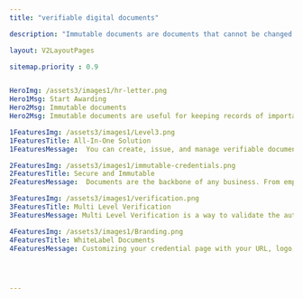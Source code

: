 ```yaml
---
title: "verifiable digital documents"

description: "Immutable documents are documents that cannot be changed once they have been written."

layout: V2LayoutPages

sitemap.priority : 0.9


HeroImg: /assets3/images1/hr-letter.png
Hero1Msg: Start Awarding
Hero2Msg: Immutable documents
Hero2Msg: Immutable documents are useful for keeping records of important events. Start create, issue and manage immutable documents.

1FeaturesImg: /assets3/images1/Level3.png
1FeaturesTitle: All-In-One Solution
1FeaturesMessage:  You can create, issue, and manage verifiable documents in one app. We are not just a document management solution, but also a platform that helps you manage your documents from the ground up. So whether you need to create, issue, and manage verifiable documents like HR letters, invoices, contracts, or offer letters, or just want to get rid of all those old HR forms lying around, we've got you covered!

2FeaturesImg: /assets3/images1/immutable-credentials.png
2FeaturesTitle: Secure and Immutable
2FeaturesMessage:  Documents are the backbone of any business. From employment contracts to birth certificates, they are used to prove identity, ownership, and more. But when you're dealing with millions of documents in a company's system, it can be hard to keep track of everything. That's why we're excited to announce a new way for you to store your documents. Our solution uses advanced security features like quantum ledger and blockchain to make your sensitive data unbreakable—and even transparent, allowing you to see exactly where each document is stored. You'll never have to worry about lost documents or forgotten passwords again!

3FeaturesImg: /assets3/images1/verification.png
3FeaturesTitle: Multi Level Verification
3FeaturesMessage: Multi Level Verification is a way to validate the authenticity of any document, including those that may be in electronic form. Users or third parties can check the authenticity of the papers using multi-level verification. Validate the document with URL, Id Proofs, Quantum Ledger Id, or cryptographic signature.

4FeaturesImg: /assets3/images1/Branding.png
4FeaturesTitle: WhiteLabel Documents
4FeaturesMessage: Customizing your credential page with your URL, logo, advertisement space and footer is a great way to make sure that the credentials match your brand. When you create a WhiteLabel document, you can customize everything from the URL to the footer. This means that we'll be able to correctly determine what credentials are being used on each page of your website so that we can ensure that they're all properly linked together in the documents.




---
```

